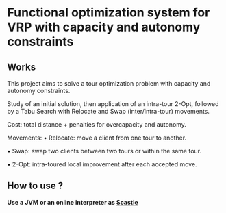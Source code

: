 # Functional optimization system for VRP with capacity and autonomy constraints

## Works
This project aims to solve a tour optimization problem with capacity and autonomy constraints.

Study of an initial solution, then application of an intra-tour 2-Opt, followed by a Tabu Search with Relocate and Swap (inter/intra-tour) movements.

Cost: total distance + penalties for overcapacity and autonomy.

Movements: • Relocate: move a client from one tour to another.

• Swap: swap two clients between two tours or within the same tour.

• 2-Opt: intra-toured local improvement after each accepted move.

## How to use ?
**Use a JVM or an online interpreter as [Scastie](https://scastie.scala-lang.org)**